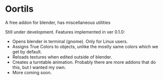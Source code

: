 # Oortils
A free addon for blender, has miscellaneous utilities 

Still under development.
Features implemented in ver 0.1.0:
* Opens blender in terminal (gnome). Only for Linux users.
* Assigns True Colors to objects, unlike the mostly same colors which we get by default.
* Reloads textures when edited outside of blender.
* Creates a turntable animation. Probably there are more addons that do this, but I wanted my own.
* More coming soon.
